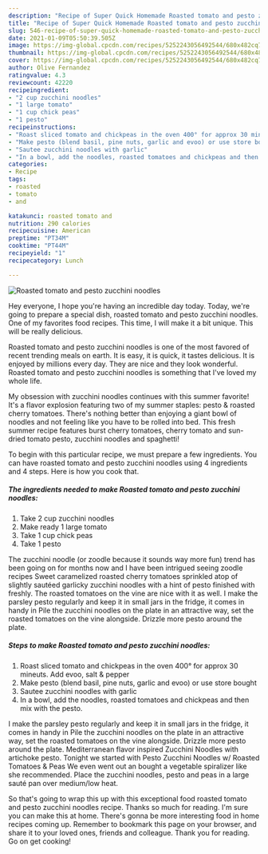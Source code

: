 ```yaml
---
description: "Recipe of Super Quick Homemade Roasted tomato and pesto zucchini noodles"
title: "Recipe of Super Quick Homemade Roasted tomato and pesto zucchini noodles"
slug: 546-recipe-of-super-quick-homemade-roasted-tomato-and-pesto-zucchini-noodles
date: 2021-01-09T05:50:39.505Z
image: https://img-global.cpcdn.com/recipes/5252243056492544/680x482cq70/roasted-tomato-and-pesto-zucchini-noodles-recipe-main-photo.jpg
thumbnail: https://img-global.cpcdn.com/recipes/5252243056492544/680x482cq70/roasted-tomato-and-pesto-zucchini-noodles-recipe-main-photo.jpg
cover: https://img-global.cpcdn.com/recipes/5252243056492544/680x482cq70/roasted-tomato-and-pesto-zucchini-noodles-recipe-main-photo.jpg
author: Olive Fernandez
ratingvalue: 4.3
reviewcount: 42220
recipeingredient:
- "2 cup zucchini noodles"
- "1 large tomato"
- "1 cup chick peas"
- "1 pesto"
recipeinstructions:
- "Roast sliced tomato and chickpeas in the oven 400° for approx 30 mineuts. Add evoo, salt &amp; pepper"
- "Make pesto (blend basil, pine nuts, garlic and evoo) or use store bought"
- "Sautee zucchini noodles with garlic"
- "In a bowl, add the noodles, roasted tomatoes and chickpeas and then mix with the pesto."
categories:
- Recipe
tags:
- roasted
- tomato
- and

katakunci: roasted tomato and 
nutrition: 290 calories
recipecuisine: American
preptime: "PT34M"
cooktime: "PT44M"
recipeyield: "1"
recipecategory: Lunch

---
```



![Roasted tomato and pesto zucchini noodles](https://img-global.cpcdn.com/recipes/5252243056492544/680x482cq70/roasted-tomato-and-pesto-zucchini-noodles-recipe-main-photo.jpg)

Hey everyone, I hope you're having an incredible day today. Today, we're going to prepare a special dish, roasted tomato and pesto zucchini noodles. One of my favorites food recipes. This time, I will make it a bit unique. This will be really delicious.

Roasted tomato and pesto zucchini noodles is one of the most favored of recent trending meals on earth. It is easy, it is quick, it tastes delicious. It is enjoyed by millions every day. They are nice and they look wonderful. Roasted tomato and pesto zucchini noodles is something that I've loved my whole life.

My obsession with zucchini noodles continues with this summer favorite! It&#39;s a flavor explosion featuring two of my summer staples: pesto &amp; roasted cherry tomatoes. There&#39;s nothing better than enjoying a giant bowl of noodles and not feeling like you have to be rolled into bed. This fresh summer recipe features burst cherry tomatoes, cherry tomato and sun-dried tomato pesto, zucchini noodles and spaghetti!


To begin with this particular recipe, we must prepare a few ingredients. You can have roasted tomato and pesto zucchini noodles using 4 ingredients and 4 steps. Here is how you cook that.

<!--inarticleads1-->

##### The ingredients needed to make Roasted tomato and pesto zucchini noodles:

1. Take 2 cup zucchini noodles
1. Make ready 1 large tomato
1. Take 1 cup chick peas
1. Take 1 pesto


The zucchini noodle (or zoodle because it sounds way more fun) trend has been going on for months now and I have been intrigued seeing zoodle recipes Sweet caramelized roasted cherry tomatoes sprinkled atop of slightly sautéed garlicky zucchini noodles with a hint of pesto finished with freshly. The roasted tomatoes on the vine are nice with it as well. I make the parsley pesto regularly and keep it in small jars in the fridge, it comes in handy in Pile the zucchini noodles on the plate in an attractive way, set the roasted tomatoes on the vine alongside. Drizzle more pesto around the plate. 

<!--inarticleads2-->

##### Steps to make Roasted tomato and pesto zucchini noodles:

1. Roast sliced tomato and chickpeas in the oven 400° for approx 30 mineuts. Add evoo, salt &amp; pepper
1. Make pesto (blend basil, pine nuts, garlic and evoo) or use store bought
1. Sautee zucchini noodles with garlic
1. In a bowl, add the noodles, roasted tomatoes and chickpeas and then mix with the pesto.


I make the parsley pesto regularly and keep it in small jars in the fridge, it comes in handy in Pile the zucchini noodles on the plate in an attractive way, set the roasted tomatoes on the vine alongside. Drizzle more pesto around the plate. Mediterranean flavor inspired Zucchini Noodles with artichoke pesto. Tonight we started with Pesto Zucchini Noodles w/ Roasted Tomatoes &amp; Peas We even went out an bought a vegetable spiralizer like she recommended. Place the zucchini noodles, pesto and peas in a large sauté pan over medium/low heat. 

So that's going to wrap this up with this exceptional food roasted tomato and pesto zucchini noodles recipe. Thanks so much for reading. I'm sure you can make this at home. There's gonna be more interesting food in home recipes coming up. Remember to bookmark this page on your browser, and share it to your loved ones, friends and colleague. Thank you for reading. Go on get cooking!
